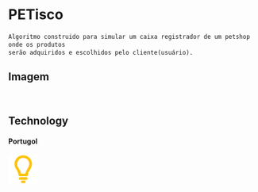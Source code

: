 # PETisco
    Algoritmo construido para simular um caixa registrador de um petshop onde os produtos 
    serão adquiridos e escolhidos pelo cliente(usuário).

## Imagem
<img src="">

## Technology

#### Portugol
<img src="/assets/Portugol-Icon.png" width="60px">
